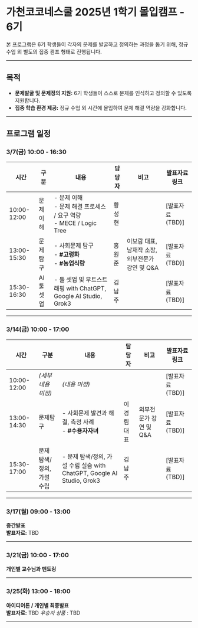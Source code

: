 # 가천코코네스쿨 2025년 1학기 몰입캠프 - 6기

본 프로그램은 6기 학생들이 각자의 문제를 발굴하고 정의하는 과정을 돕기 위해, 정규 수업 외 별도의 집중 캠프 형태로 진행됩니다.

---

## 목적

- **문제발굴 및 문제정의 지원:** 6기 학생들이 스스로 문제를 인식하고 정의할 수 있도록 지원합니다.
- **집중 학습 환경 제공:** 정규 수업 외 시간에 몰입하여 문제 해결 역량을 강화합니다.

---

## 프로그램 일정

### 3/7(금) 10:00 - 16:30  

| 시간         | 구분       | 내용                                                                 | 담당자         | 비고                                           | 발표자료 링크       |
|--------------|------------|----------------------------------------------------------------------|----------------|------------------------------------------------|-------------------|
| 10:00-12:00  | 문제이해   | - 문제 이해<br>- 문제 해결 프로세스 / 요구 역량<br>- MECE / Logic Tree | 황성현         |                                                | [발표자료(TBD)]     |
| 13:00-15:30  | 문제탐구   | - 사회문제 탐구<br>- **#고령화**<br>- **#농업식량**                  | 홍원준         | 이보람 대표, 남재작 소장, 외부전문가 강연 및 Q&A | [발표자료(TBD)]     |
| 15:30-16:30  | AI 툴 셋업 | - 툴 셋업 및 부트스트래핑 with ChatGPT, Google AI Studio, Grok3      | 김남주         |                                                | [발표자료(TBD)]     |

---

### 3/14(금) 10:00 - 17:00  
| 시간         | 구분                      | 내용                                                                   | 담당자       | 비고                          | 발표자료 링크         |
|--------------|---------------------------|------------------------------------------------------------------------|--------------|-------------------------------|-------------------|
| 10:00-12:00  | *(세부 내용 미정)*         | *(내용 미정)*                                                          |              |                               |[발표자료(TBD)]     |
| 13:00-14:30  | 문제탐구                  | - 사회문제 발견과 해결, 측정 사례<br>- **#수용자자녀**                  | 이경림 대표  | 외부전문가 강연 및 Q&A         | [발표자료(TBD)]    |
| 15:30-17:00  | 문제 탐색/정의, 가설 수립  | - 문제 탐색/정의, 가설 수립 실습 with ChatGPT, Google AI Studio, Grok3   | 김남주       |                               | [발표자료(TBD)]    |


---

### 3/17(월) 09:00 - 13:00  

**중간발표**  
**발표자료:** TBD

---

### 3/21(금) 10:00 - 17:00  
**개인별 교수님과 멘토링**

---

### 3/25(화) 13:00 - 18:00  
**아이디어톤 / 개인별 최종발표**  
**발표자료:** TBD
*우승자 상품* : TBD

---

